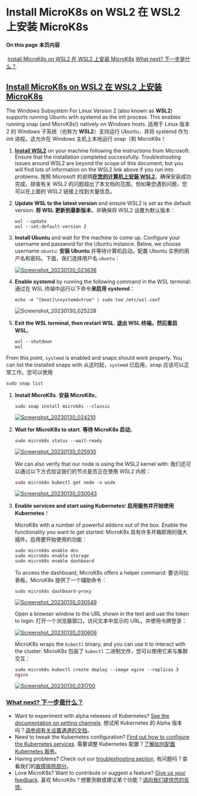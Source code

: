 # Install MicroK8s on WSL2 在 WSL2 上安装 MicroK8s

#### On this page 本页内容

​                                                [Install MicroK8s on WSL2 在 WSL2 上安装 MicroK8s](https://microk8s.io/docs/install-wsl2#install-microk8s-on-wsl2)                                                                                            [What next? 下一步是什么？](https://microk8s.io/docs/install-wsl2#what-next)                                                                                                            

## [ Install MicroK8s on WSL2 在 WSL2 上安装 MicroK8s](https://microk8s.io/docs/install-wsl2#install-microk8s-on-wsl2)

The Windows Subsystem For Linux Version 2 (also known as **WSL2**) supports running Ubuntu with systemd as the init process. This enables running snap (and MicroK8s!) natively on Windows hosts.
适用于 Linux 版本 2 的 Windows 子系统（也称为 **WSL2**）支持运行 Ubuntu，并将 systemd 作为 init 进程。这允许在 Windows 主机上本地运行 snap（和 MicroK8s！

1. [**Install WSL2**](https://learn.microsoft.com/en-us/windows/wsl/install) on your machine following the instructions from Microsoft. Ensure that  the installation completed successfully. Troubleshooting issues around  WSL2 are beyond the scope of this document, but you will find lots of  information on the WSL2 link above if you run into problems.
   按照 Microsoft 的说明[**在您的计算机上安装 WSL2**](https://learn.microsoft.com/en-us/windows/wsl/install)。确保安装成功完成。排查有关 WSL2 的问题超出了本文档的范围，但如果您遇到问题，您可以在上面的 WSL2 链接上找到大量信息。

2. **Update WSL to the latest version** and ensure WSL2 is set as the default version:
   **将 WSL 更新到最新版本**，并确保将 WSL2 设置为默认版本：

   ```auto
   wsl --update
   wsl --set-default-version 2
   ```

3. **Install Ubuntu** and wait for the machine to come up. Configure your username and password for the Ubuntu instance. Below, we choose username `ubuntu`:
   **安装 Ubuntu** 并等待计算机启动。配置 Ubuntu 实例的用户名和密码。下面，我们选择用户名 `ubuntu`：

   

   [![Screenshot_20230130_023636](https://us1.discourse-cdn.com/flex016/uploads/kubernetes/optimized/2X/9/90c203ca5341c6e39a33e6e7b56b3132a2e3c3e1_2_690x404.jpeg)](https://us1.discourse-cdn.com/flex016/uploads/kubernetes/original/2X/9/90c203ca5341c6e39a33e6e7b56b3132a2e3c3e1.jpeg)

   

4. **Enable systemd** by running the following command in the WSL terminal:
   通过在 WSL 终端中运行以下命令**来启用 systemd**：

   ```auto
   echo -e "[boot]\nsystemd=true" | sudo tee /etc/wsl.conf
   ```

   ![Screenshot_20230130_025228](https://us1.discourse-cdn.com/flex016/uploads/kubernetes/original/2X/7/711d9dccaeb2c7c86a8a4a3be07fe9099e49a1e5.png)

5. **Exit the WSL terminal, then restart WSL**.
   **退出 WSL 终端，然后重启 WSL**。

   ```auto
   wsl --shutdown
   wsl
   ```

From this point, `systemd` is enabled and snaps should work properly. You can list the installed snaps with
从这时起，`systemd` 已启用，snap 应该可以正常工作。您可以使用

```auto
sudo snap list
```

1. **Install MicroK8s**.
   **安装 MicroK8s**。

   ```auto
   sudo snap install microk8s --classic
   ```

   

   [![Screenshot_20230130_024210](https://us1.discourse-cdn.com/flex016/uploads/kubernetes/original/2X/f/f4723205f8e5bdd477d6e983c58073c174544431.png)](https://us1.discourse-cdn.com/flex016/uploads/kubernetes/original/2X/f/f4723205f8e5bdd477d6e983c58073c174544431.png)

   

2. **Wait for MicroK8s to start**.
   **等待 MicroK8s 启动**。

   ```auto
   sudo microk8s status --wait-ready
   ```

   

   [![Screenshot_20230130_025935](https://us1.discourse-cdn.com/flex016/uploads/kubernetes/original/2X/5/570e46bc5ec1e15f3ebbc38b318a909db11962b1.png)](https://us1.discourse-cdn.com/flex016/uploads/kubernetes/original/2X/5/570e46bc5ec1e15f3ebbc38b318a909db11962b1.png)

   

   We can also verify that our node is using the WSL2 kernel with:
   我们还可以通过以下方式验证我们的节点是否正在使用 WSL2 内核：

   ```auto
   sudo microk8s kubectl get node -o wide
   ```

   

   [![Screenshot_20230130_030043](https://us1.discourse-cdn.com/flex016/uploads/kubernetes/original/2X/5/5e14316dcae3623f2fea16949b6875b49f164723.png)](https://us1.discourse-cdn.com/flex016/uploads/kubernetes/original/2X/5/5e14316dcae3623f2fea16949b6875b49f164723.png)

   

3. **Enable services and start using Kubernetes**!
   **启用服务并开始使用 Kubernetes**！

   MicroK8s with a number of powerful addons out of the box. Enable the functionality you want to get started:
   MicroK8s 具有许多开箱即用的强大插件。启用要开始使用的功能：

   ```auto
   sudo microk8s enable dns
   sudo microk8s enable storage
   sudo microk8s enable dashboard
   ```

   To access the dashboard, MicroK8s offers a helper command:
   要访问仪表板，MicroK8s 提供了一个辅助命令：

   ```auto
   sudo microk8s dashboard-proxy
   ```

   

   [![Screenshot_20230130_030549](https://us1.discourse-cdn.com/flex016/uploads/kubernetes/original/2X/c/c7192bcc643d72a0f5ce0ac12b3de98e27b7595f.png)](https://us1.discourse-cdn.com/flex016/uploads/kubernetes/original/2X/c/c7192bcc643d72a0f5ce0ac12b3de98e27b7595f.png)

   

   Open a browser window to the URL shown in the text and use the token to login:
   打开一个浏览器窗口，访问文本中显示的 URL，并使用令牌登录：

   

   [![Screenshot_20230130_030606](https://us1.discourse-cdn.com/flex016/uploads/kubernetes/optimized/2X/d/d29a1f59d46be738d0ba3bc9891adb9e80f48acf_2_690x368.png)](https://us1.discourse-cdn.com/flex016/uploads/kubernetes/original/2X/d/d29a1f59d46be738d0ba3bc9891adb9e80f48acf.png)

   

   MicroK8s wraps the `kubectl` binary, and you can use it to interact with the cluster:
   MicroK8s 包装了 `kubectl` 二进制文件，您可以使用它来与集群交互：

   ```auto
   sudo microk8s kubectl create deploy --image nginx --replicas 3 nginx
   ```

   

   [![Screenshot_20230130_031700](https://us1.discourse-cdn.com/flex016/uploads/kubernetes/original/2X/0/05e67834c07bab4fafa15c417e34a7c20f9a166c.png)](https://us1.discourse-cdn.com/flex016/uploads/kubernetes/original/2X/0/05e67834c07bab4fafa15c417e34a7c20f9a166c.png)

   

### [ What next? 下一步是什么？](https://microk8s.io/docs/install-wsl2#what-next)

- Want to experiment with alpha releases of Kubernetes? [See the documentation on setting channels](https://microk8s.io/docs/setting-snap-channel).
  想试用 Kubernetes 的 Alpha 版本吗？[请参阅有关设置通道的文档](https://microk8s.io/docs/setting-snap-channel)。
- Need to tweak the Kubernetes configuration? [Find out how to configure the Kubernetes services](https://microk8s.io/docs/services-and-ports).
  需要调整 Kubernetes 配置？[了解如何配置 Kubernetes 服务](https://microk8s.io/docs/services-and-ports)。
- Having problems? Check out our [troubleshooting section](https://microk8s.io/docs/troubleshooting).
  有问题吗？查看我们的[故障排除部分](https://microk8s.io/docs/troubleshooting)。
- Love MicroK8s? Want to contribute or suggest a feature? [Give us your feedback](https://microk8s.io/docs/get-in-touch).
  喜欢 MicroK8s？想要贡献或建议某个功能？[请向我们提供您的反馈](https://microk8s.io/docs/get-in-touch)。